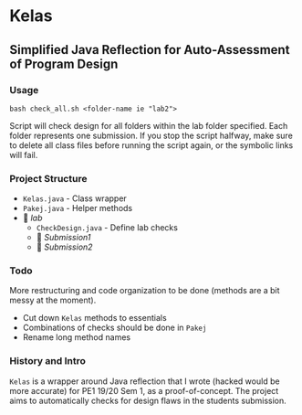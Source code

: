 # Kelas

## Simplified Java Reflection for Auto-Assessment of Program Design

### Usage
`bash check_all.sh <folder-name ie "lab2">`

Script will check design for all folders within the lab folder specified. Each folder represents one submission.
If you stop the script halfway, make sure to delete all class files before running the script again, or the symbolic links will fail.

### Project Structure
- `Kelas.java` - Class wrapper
- `Pakej.java` - Helper methods
- :open_file_folder: *lab*
  - `CheckDesign.java` - Define lab checks
  - :file_folder: *Submission1*
  - :file_folder: *Submission2*

### Todo
 More restructuring and code organization to be done (methods are a bit messy at the moment).
- Cut down `Kelas` methods to essentials
- Combinations of checks should be done in `Pakej`
- Rename long method names

### History and Intro
`Kelas` is a wrapper around Java reflection that I wrote (hacked would be more accurate) for PE1 19/20 Sem 1, as a proof-of-concept.  The project aims to automatically checks for design flaws in the students submission.
